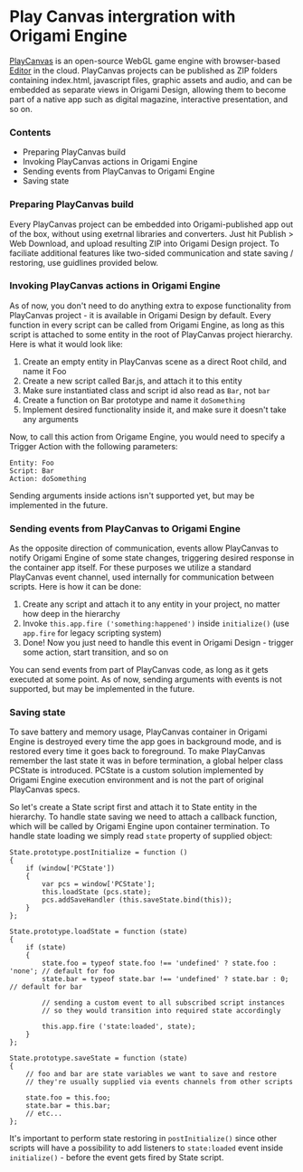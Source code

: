 # Play Canvas intergration with Origami Engine

[PlayCanvas](https://github.com/playcanvas/engine) is an open-source WebGL game engine with browser-based [Editor](https://playcanvas.com/) in the cloud. PlayCanvas projects can be published as ZIP folders containing index.html, javascript files, graphic assets and audio, and can be embedded as separate views in Origami Design, allowing them to become part of a native app such as digital magazine, interactive presentation, and so on.

### Contents
- Preparing PlayCanvas build
- Invoking PlayCanvas actions in Origami Engine
- Sending events from PlayCanvas to Origami Engine
- Saving state

### Preparing PlayCanvas build
Every PlayCanvas project can be embedded into Origami-published app out of the box, without using exetrnal libraries and converters. Just hit Publish > Web Download, and upload resulting ZIP into Origami Design project. To faciliate additional features like two-sided communication and state saving / restoring, use guidlines provided below.

### Invoking PlayCanvas actions in Origami Engine
As of now, you don't need to do anything extra to expose functionality from PlayCanvas project - it is available in Origami Design by default. Every function in every script can be called from Origami Engine, as long as this script is attached to some entity in the root of PlayCanvas project hierarchy. Here is what it would look like:

1. Create an empty entity in PlayCanvas scene as a direct Root child, and name it Foo
2. Create a new script called Bar.js, and attach it to this entity
3. Make sure instantiated class and script id also read as `Bar`, not `bar`
4. Create a function on Bar prototype and name it `doSomething`
5. Implement desired functionality inside it, and make sure it doesn't take any arguments

Now, to call this action from Origame Engine, you would need to specify a Trigger Action with the following parameters:
```
Entity: Foo
Script: Bar
Action: doSomething
```
Sending arguments inside actions isn't supported yet, but may be implemented in the future.

### Sending events from PlayCanvas to Origami Engine
As the opposite direction of communication, events allow PlayCanvas to notify Origami Engine of some state changes, triggering desired response in the container app itself. For these purposes we utilize a standard PlayCanvas event channel, used internally for communication between scripts. Here is how it can be done:

1. Create any script and attach it to any entity in your project, no matter how deep in the hierarchy
2. Invoke `this.app.fire ('something:happened')` inside `initialize()` (use `app.fire` for legacy scripting system)
3. Done! Now you just need to handle this event in Origami Design - trigger some action, start transition, and so on

You can send events from part of PlayCanvas code, as long as it gets executed at some point. As of now, sending arguments with events is not supported, but may be implemented in the future.

### Saving state
To save battery and memory usage, PlayCanvas container in Origami Engine is destroyed every time the app goes in background mode, and is restored every time it goes back to foreground. To make PlayCanvas remember the last state it was in before termination, a global helper class PCState is introduced. PCState is a custom solution implemented by Origami Engine execution environment and is not the part of original PlayCanvas specs.

So let's create a State script first and attach it to State entity in the hierarchy. To handle state saving we need to attach a callback function, which will be called by Origami Engine upon container termination. To handle state loading we simply read `state` property of supplied object:
```
State.prototype.postInitialize = function ()
{
    if (window['PCState'])
    {
        var pcs = window['PCState'];
        this.loadState (pcs.state);
        pcs.addSaveHandler (this.saveState.bind(this));
    }
};

State.prototype.loadState = function (state)
{
    if (state)
    {
        state.foo = typeof state.foo !== 'undefined' ? state.foo : 'none'; // default for foo
        state.bar = typeof state.bar !== 'undefined' ? state.bar : 0; // default for bar

        // sending a custom event to all subscribed script instances
        // so they would transition into required state accordingly
        
        this.app.fire ('state:loaded', state);
    }   
};

State.prototype.saveState = function (state)
{
    // foo and bar are state variables we want to save and restore
    // they're usually supplied via events channels from other scripts

    state.foo = this.foo;
    state.bar = this.bar;
    // etc...
};
```
It's important to perform state restoring in `postInitialize()` since other scripts will have a possibility to add listeners to `state:loaded` event inside `initialize()` - before the event gets fired by State script.






